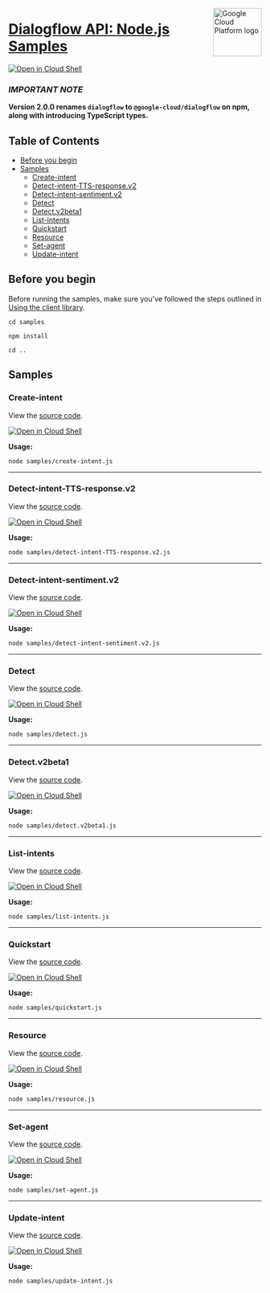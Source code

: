 [//]: # "This README.md file is auto-generated, all changes to this file will be lost."
[//]: # "To regenerate it, use `python -m synthtool`."
<img src="https://avatars2.githubusercontent.com/u/2810941?v=3&s=96" alt="Google Cloud Platform logo" title="Google Cloud Platform" align="right" height="96" width="96"/>

# [Dialogflow API: Node.js Samples](https://github.com/googleapis/nodejs-dialogflow)

[![Open in Cloud Shell][shell_img]][shell_link]

### **_IMPORTANT NOTE_**
**Version 2.0.0 renames `dialogflow` to `@google-cloud/dialogflow` on npm, along with introducing TypeScript types.**

## Table of Contents

* [Before you begin](#before-you-begin)
* [Samples](#samples)
  * [Create-intent](#create-intent)
  * [Detect-intent-TTS-response.v2](#detect-intent-tts-response.v2)
  * [Detect-intent-sentiment.v2](#detect-intent-sentiment.v2)
  * [Detect](#detect)
  * [Detect.v2beta1](#detect.v2beta1)
  * [List-intents](#list-intents)
  * [Quickstart](#quickstart)
  * [Resource](#resource)
  * [Set-agent](#set-agent)
  * [Update-intent](#update-intent)

## Before you begin

Before running the samples, make sure you've followed the steps outlined in
[Using the client library](https://github.com/googleapis/nodejs-dialogflow#using-the-client-library).

`cd samples`

`npm install`

`cd ..`

## Samples



### Create-intent

View the [source code](https://github.com/googleapis/nodejs-dialogflow/blob/main/samples/create-intent.js).

[![Open in Cloud Shell][shell_img]](https://console.cloud.google.com/cloudshell/open?git_repo=https://github.com/googleapis/nodejs-dialogflow&page=editor&open_in_editor=samples/create-intent.js,samples/README.md)

__Usage:__


`node samples/create-intent.js`


-----




### Detect-intent-TTS-response.v2

View the [source code](https://github.com/googleapis/nodejs-dialogflow/blob/main/samples/detect-intent-TTS-response.v2.js).

[![Open in Cloud Shell][shell_img]](https://console.cloud.google.com/cloudshell/open?git_repo=https://github.com/googleapis/nodejs-dialogflow&page=editor&open_in_editor=samples/detect-intent-TTS-response.v2.js,samples/README.md)

__Usage:__


`node samples/detect-intent-TTS-response.v2.js`


-----




### Detect-intent-sentiment.v2

View the [source code](https://github.com/googleapis/nodejs-dialogflow/blob/main/samples/detect-intent-sentiment.v2.js).

[![Open in Cloud Shell][shell_img]](https://console.cloud.google.com/cloudshell/open?git_repo=https://github.com/googleapis/nodejs-dialogflow&page=editor&open_in_editor=samples/detect-intent-sentiment.v2.js,samples/README.md)

__Usage:__


`node samples/detect-intent-sentiment.v2.js`


-----




### Detect

View the [source code](https://github.com/googleapis/nodejs-dialogflow/blob/main/samples/detect.js).

[![Open in Cloud Shell][shell_img]](https://console.cloud.google.com/cloudshell/open?git_repo=https://github.com/googleapis/nodejs-dialogflow&page=editor&open_in_editor=samples/detect.js,samples/README.md)

__Usage:__


`node samples/detect.js`


-----




### Detect.v2beta1

View the [source code](https://github.com/googleapis/nodejs-dialogflow/blob/main/samples/detect.v2beta1.js).

[![Open in Cloud Shell][shell_img]](https://console.cloud.google.com/cloudshell/open?git_repo=https://github.com/googleapis/nodejs-dialogflow&page=editor&open_in_editor=samples/detect.v2beta1.js,samples/README.md)

__Usage:__


`node samples/detect.v2beta1.js`


-----




### List-intents

View the [source code](https://github.com/googleapis/nodejs-dialogflow/blob/main/samples/list-intents.js).

[![Open in Cloud Shell][shell_img]](https://console.cloud.google.com/cloudshell/open?git_repo=https://github.com/googleapis/nodejs-dialogflow&page=editor&open_in_editor=samples/list-intents.js,samples/README.md)

__Usage:__


`node samples/list-intents.js`


-----




### Quickstart

View the [source code](https://github.com/googleapis/nodejs-dialogflow/blob/main/samples/quickstart.js).

[![Open in Cloud Shell][shell_img]](https://console.cloud.google.com/cloudshell/open?git_repo=https://github.com/googleapis/nodejs-dialogflow&page=editor&open_in_editor=samples/quickstart.js,samples/README.md)

__Usage:__


`node samples/quickstart.js`


-----




### Resource

View the [source code](https://github.com/googleapis/nodejs-dialogflow/blob/main/samples/resource.js).

[![Open in Cloud Shell][shell_img]](https://console.cloud.google.com/cloudshell/open?git_repo=https://github.com/googleapis/nodejs-dialogflow&page=editor&open_in_editor=samples/resource.js,samples/README.md)

__Usage:__


`node samples/resource.js`


-----




### Set-agent

View the [source code](https://github.com/googleapis/nodejs-dialogflow/blob/main/samples/set-agent.js).

[![Open in Cloud Shell][shell_img]](https://console.cloud.google.com/cloudshell/open?git_repo=https://github.com/googleapis/nodejs-dialogflow&page=editor&open_in_editor=samples/set-agent.js,samples/README.md)

__Usage:__


`node samples/set-agent.js`


-----




### Update-intent

View the [source code](https://github.com/googleapis/nodejs-dialogflow/blob/main/samples/update-intent.js).

[![Open in Cloud Shell][shell_img]](https://console.cloud.google.com/cloudshell/open?git_repo=https://github.com/googleapis/nodejs-dialogflow&page=editor&open_in_editor=samples/update-intent.js,samples/README.md)

__Usage:__


`node samples/update-intent.js`






[shell_img]: https://gstatic.com/cloudssh/images/open-btn.png
[shell_link]: https://console.cloud.google.com/cloudshell/open?git_repo=https://github.com/googleapis/nodejs-dialogflow&page=editor&open_in_editor=samples/README.md
[product-docs]: https://cloud.google.com/dialogflow-enterprise/
